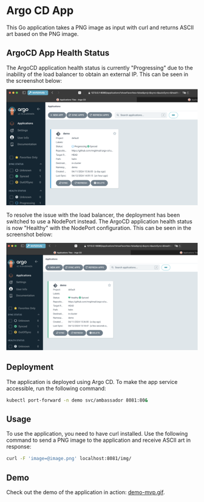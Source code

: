 # Argo CD App

This Go application takes a PNG image as input with curl and returns ASCII art based on the PNG image.

## ArgoCD App Health Status

The ArgoCD application health status is currently "Progressing" due to the inability of the load balancer to obtain an external IP. This can be seen in the screenshot below:

![Progressing Status Screenshot](mvp-1.png)

To resolve the issue with the load balancer, the deployment has been switched to use a NodePort instead. The ArgoCD application health status is now "Healthy" with the NodePort configuration. This can be seen in the screenshot below:

![Healthy Status Screenshot](mvp-2.png)

## Deployment

The application is deployed using Argo CD. To make the app service accessible, run the following command:

```bash
kubectl port-forward -n demo svc/ambassador 8081:80&
```
## Usage

To use the application, you need to have curl installed. Use the following command to send a PNG image to the application and receive ASCII art in response:

```bash
curl -F 'image=@image.png' localhost:8081/img/
```
## Demo

Check out the demo of the application in action: [demo-mvp.gif](demo-mvp.gif).


